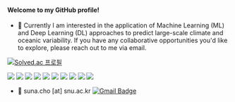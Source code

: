 ####  Welcome to my GitHub profile!

 - 💬 Currently I am interested in the application of Machine Learning (ML) and Deep Learning (DL) approaches to predict large-scale climate and oceanic variability. If you have any collaborative opportunities you'd like to explore, please reach out to me via email.

 [![Solved.ac
 프로필](http://mazassumnida.wtf/api/generate_badge?boj=rougefleur)](https://solved.ac/rougefleur)

<div>
<img src="https://img.shields.io/badge/python-3776AB?style=flat-square&logo=python&logoColor=white"> 
<img src="https://img.shields.io/badge/Pytorch-EE4C2C?style=flat-square&logo=Pytorch&logoColor=white">
<img src="https://img.shields.io/badge/Tensorflow-FF6F00?style=flat-square&logo=Tensorflow&logoColor=white">
 <img src="https://img.shields.io/badge/Keras-D00000?style=flat-square&logo=Keras&logoColor=white">
<img src="https://img.shields.io/badge/C++-00599C?style=flat-square&logo=cplusplus&logoColor=white">
<img src="https://img.shields.io/badge/html5-E34F26?style=flat-square&logo=html5&logoColor=white"> 
<img src="https://img.shields.io/badge/css-1572B6?style=flat-square&logo=css3&logoColor=white"> 
<img src="https://img.shields.io/badge/javascript-F7DF1E?style=flat-square&logo=javascript&logoColor=black">
<img src="https://img.shields.io/badge/Visual Studio Code-007ACC?style=flat-square&logo=visualstudiocode&logoColor=white">
 <img src="https://img.shields.io/badge/Anaconda-44A833?style=flat-square&logo=anaconda&logoColor=white">
</div>

- 💌 suna.cho [at] snu.ac.kr [![Gmail Badge](https://img.shields.io/badge/Gmail-d14836?style=flat-square&logo=Gmail&logoColor=white&link=mailto:suna.cho@snu.ac.kr)](mailto:suna.cho@snu.ac.kr)
<!--
**SunaCho/SunaCho** is a ✨ _special_ ✨ repository because its `README.md` (this file) appears on your GitHub profile.

Here are some ideas to get you started:

- 🔭 I’m currently working on ...
- 🌱 I’m currently learning ...
- 👯 I’m looking to collaborate on ...
- 🤔 I’m looking for help with ...
- 💬 Ask me about ...
- 📫 How to reach me: ...
- 😄 Pronouns: ...
- ⚡ Fun fact: ...
-->
